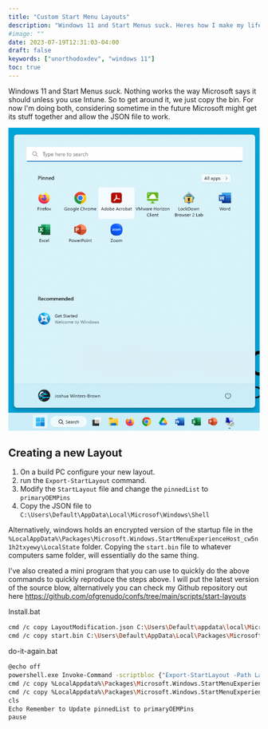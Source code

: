 ```yaml
---
title: "Custom Start Menu Layouts"
description: "Windows 11 and Start Menus suck. Heres how I make my life simpler."
#image: ""
date: 2023-07-19T12:31:03-04:00
draft: false
keywords: ["unorthodoxdev", "windows 11"]
toc: true
---
```


Windows 11 and Start Menus *suck.* Nothing works the way Microsoft says it should unless you use Intune. So to get around it, we just copy the bin. For now I'm doing both, considering sometime in the future Microsoft might get its stuff together and allow the JSON file to work.

![Start Menu Layouts](start-menu-layouts.png)

## Creating a new Layout

1. On a build PC configure your new layout.
2. run the ```Export-StartLayout``` command.
3. Modify the `StartLayout` file and change the `pinnedList` to `primaryOEMPins`
4. Copy the JSON file to `C:\Users\Default\AppData\Local\Microsof\Windows\Shell`

Alternatively, windows holds an encrypted version of the startup file in the `%LocalAppData%\Packages\Microsoft.Windows.StartMenuExperienceHost_cw5n1h2txyewy\LocalState` folder. Copying the `start.bin` file to whatever computers same folder, will essentially do the same thing.

I've also created a mini program that you can use to quickly do the above commands to quickly reproduce the steps above. I will put the latest version of the source blow, alternatively you can check my Github repository out here https://github.com/ofgrenudo/confs/tree/main/scripts/start-layouts

Install.bat

```bash
cmd /c copy LayoutModification.json C:\Users\Default\appdata\local\Microsoft\Windows\Shell\LayoutModification.json /y 
cmd /c copy start.bin C:\Users\Default\AppData\Local\Packages\Microsoft.Windows.StartMenuExperienceHost_cw5n1h2txyewy\LocalState
```


do-it-again.bat

```bash
@echo off
powershell.exe Invoke-Command -scriptbloc {"Export-StartLayout -Path LayoutModifications.json"}
cmd /c copy %LocalAppdata%\Packages\Microsoft.Windows.StartMenuExperienceHost_cw5n1h2txyewy\LocalState\start.bin start.bin /y
cmd /c copy %LocalAppdata%\Packages\Microsoft.Windows.StartMenuExperienceHost_cw5n1h2txyewy\LocalState\start2.bin start.bin /y
cls
Echo Remember to Update pinnedList to primaryOEMPins
pause
```